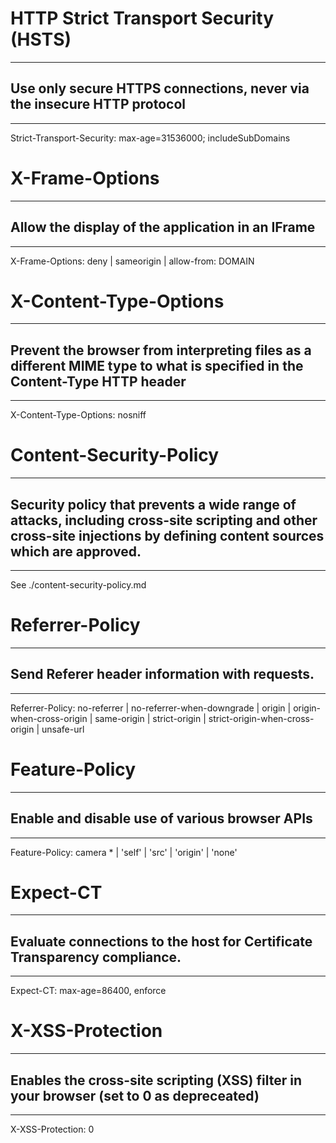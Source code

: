 # HTTP Strict Transport Security (HSTS)
------------------------------------------
## Use only secure HTTPS connections, never via the insecure HTTP protocol
------------------------------------------
Strict-Transport-Security: max-age=31536000; includeSubDomains

# X-Frame-Options
------------------------------------------
## Allow the display of the application in an IFrame
------------------------------------------
X-Frame-Options: deny | sameorigin | allow-from: DOMAIN

# X-Content-Type-Options 
------------------------------------------
## Prevent the browser from interpreting files as a different MIME type to what is specified in the Content-Type HTTP header
------------------------------------------
X-Content-Type-Options: nosniff

# Content-Security-Policy
------------------------------------------
## Security policy that prevents a wide range of attacks, including cross-site scripting and other cross-site injections  by defining content sources which are approved.
------------------------------------------
See ./content-security-policy.md

# Referrer-Policy
------------------------------------------
## Send Referer header information with requests.
------------------------------------------
Referrer-Policy: no-referrer | no-referrer-when-downgrade | origin | origin-when-cross-origin | same-origin | strict-origin | strict-origin-when-cross-origin | unsafe-url

# Feature-Policy
------------------------------------------
## Enable and disable use of various browser APIs
------------------------------------------
Feature-Policy: camera * | 'self' | 'src' | 'origin' | 'none'

# Expect-CT
------------------------------------------
## Evaluate connections to the host for Certificate Transparency compliance.
------------------------------------------
Expect-CT: max-age=86400, enforce

# X-XSS-Protection
------------------------------------------
## Enables the cross-site scripting (XSS) filter in your browser (set to 0 as depreceated)
------------------------------------------
X-XSS-Protection: 0
